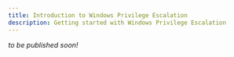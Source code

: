 ```yaml
---
title: Introduction to Windows Privilege Escalation
description: Getting started with Windows Privilege Escalation
---
```


_to be published soon!_
